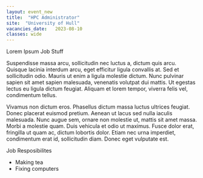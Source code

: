 ```yaml
---
layout: event_new
title:  "HPC Administrator"
site:  "University of Hull"
vacancies_date:   2023-08-10
classes: wide
---
```


Lorem Ipsum Job Stuff

Suspendisse massa arcu, sollicitudin nec luctus a, dictum quis arcu. Quisque lacinia interdum arcu, eget efficitur ligula convallis at. Sed et sollicitudin odio. Mauris ut enim a ligula molestie dictum. Nunc pulvinar sapien sit amet sapien malesuada, venenatis volutpat dui mattis. Ut egestas lectus eu ligula dictum feugiat. Aliquam et lorem tempor, viverra felis vel, condimentum tellus.

Vivamus non dictum eros. Phasellus dictum massa luctus ultrices feugiat. Donec placerat euismod pretium. Aenean ut lacus sed nulla iaculis malesuada. Nunc augue sem, ornare non molestie ut, mattis sit amet massa. Morbi a molestie quam. Duis vehicula et odio ut maximus. Fusce dolor erat, fringilla ut quam ac, dictum lobortis dolor. Etiam nec urna imperdiet, condimentum erat id, sollicitudin diam. Donec eget vulputate est.

Job Resposibilites
* Making tea
* Fixing computers
